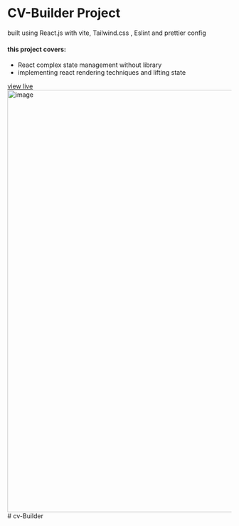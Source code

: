 <h1>CV-Builder Project</h1>
<p>built using React.js with vite, Tailwind.css , Eslint and prettier config</p>

<h4>this project covers: </h4>
<ul>
    <li>React complex state management without library</li>
  <li>implementing react rendering techniques and lifting state</li>
</ul>
<a href="https://thecv-builder.netlify.app/">view live</a>
<img width="949" alt="image" src="https://github.com/AtmaniChouaib22/cv-Builder/assets/118760200/a84ffc9c-1258-4499-ad67-0413a0075d8b"># cv-Builder
